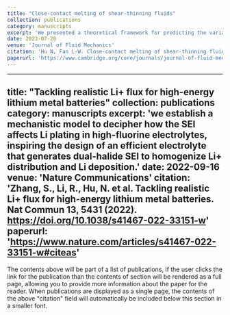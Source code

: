 ```yaml
---
title: "Close-contact melting of shear-thinning fluids"
collection: publications
category: manuscripts
excerpt: 'We presented a theoretical framework for predicting the variation of liquid melt film thickness and motion of unmelted solid for both Carreau and power-law fluids.'
date: 2023-07-28
venue: 'Journal of Fluid Mechanics'
citation: 'Hu N, Fan L-W. Close-contact melting of shear-thinning fluids. Journal of Fluid Mechanics. 2023;968:A9. doi:10.1017/jfm.2023.509'
paperurl: 'https://www.cambridge.org/core/journals/journal-of-fluid-mechanics/article/abs/closecontact-melting-of-shearthinning-fluids/E7D19E29A5E38430F01FD814C6BCF9FB'
---
```


---
title: "Tackling realistic Li+ flux for high-energy lithium metal batteries"
collection: publications
category: manuscripts
excerpt: 'we establish a mechanistic model to decipher how the SEI affects Li plating in high-fluorine electrolytes, inspiring the design of an efficient electrolyte that generates dual-halide SEI to homogenize Li+ distribution and Li deposition.'
date: 2022-09-16
venue: 'Nature Communications'
citation: 'Zhang, S., Li, R., Hu, N. et al. Tackling realistic Li+ flux for high-energy lithium metal batteries. Nat Commun 13, 5431 (2022). https://doi.org/10.1038/s41467-022-33151-w'
paperurl: 'https://www.nature.com/articles/s41467-022-33151-w#citeas'
---

The contents above will be part of a list of publications, if the user clicks the link for the publication than the contents of section will be rendered as a full page, allowing you to provide more information about the paper for the reader. When publications are displayed as a single page, the contents of the above "citation" field will automatically be included below this section in a smaller font.
